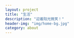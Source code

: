 ```yaml
---
layout: project
title: "生活"
description: "迎着阳光微笑！"
header-img: "img/home-bg.jpg"
category: about
---
```

